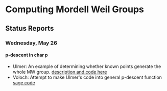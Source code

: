 

# Computing Mordell Weil Groups


## Status Reports


### Wednesday, May 26


#### p-descent in char p

* Ulmer: An example of determining whether known points generate the whole MW group.  <a href="daysff/mw/p-descent-experiments.txt">description and code here</a>  
* Voloch: Attempt to make Ulmer's code into general p-descent function <a href="daysff/mw/pdescent.sage">sage code</a> 